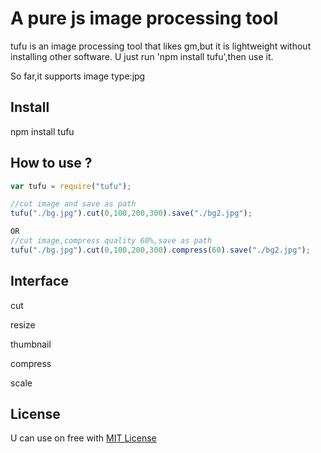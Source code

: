 A pure js image processing tool
===
tufu is an image processing tool that likes gm,but it is lightweight without installing other software.
U just run 'npm install tufu',then use it.

So far,it supports image type:jpg

Install
---
npm install tufu

How to use ?
---

``` js
var tufu = require("tufu");

//cut image and save as path
tufu("./bg.jpg").cut(0,100,200,300).save("./bg2.jpg");

OR 
//cut image,compress quality 60%,save as path
tufu("./bg.jpg").cut(0,100,200,300).compress(60).save("./bg2.jpg");

```
Interface
---
cut

resize

thumbnail

compress

scale



License
---
U can use on free with [MIT License](https://github.com/shaozilee/tufu/blob/master/LICENSE.md)






